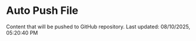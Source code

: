 # Auto Push File

Content that will be pushed to GitHub repository.
Last updated: 08/10/2025, 05:20:40 PM